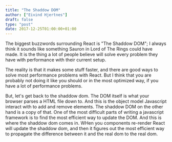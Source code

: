 ```yaml
---
title: "The Shaddow DOM"
author: ["Eivind Hjertnes"]
draft: false
type: "post"
date: 2017-12-25T01:00:00+01:00
---
```


The biggest buzzwords surrounding React is "The Shaddow DOM"; I always
think it sounds like something Sauron in Lord of The Rings could have
made. It is the thing a lot of people believe will solve every problem
they have with performance with their current setup.

The reality is that it makes some stuff faster, and there are good ways
to solve most performance problems with React. But I think that you are
probably not doing it like you should or in the most optimized way, if
you have a lot of performance problems.

But, let's get back to the shaddow dom. The DOM itself is what your
browser parses a HTML file down to. And this is the object model
Javascript interact with to add and remove elements. The shaddow DOM on
the other hand is a copy of that. One of the most difficult parts of
writing a javascript framework is to find the most efficient way to
update the DOM. And this is where the shaddow dom comes in. WHen you
components re-render React will update the shaddow dom, and then it
figures out the most efficient way to propagate the difference between
it and the real dom to the real dom.
